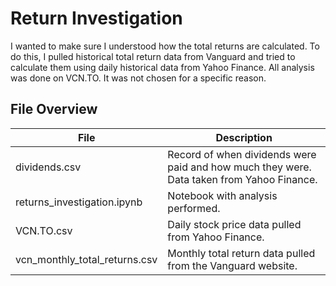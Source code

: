 # Return Investigation

I wanted to make sure I understood how the total returns are calculated. To do this, I pulled historical total return data from Vanguard and tried to calculate them using daily historical data from Yahoo Finance. All analysis was done on VCN.TO. It was not chosen for a specific reason.

## File Overview

| File | Description |
|------|-------------|
| dividends.csv | Record of when dividends were paid and how much they were. Data taken from Yahoo Finance. |
| returns_investigation.ipynb | Notebook with analysis performed. |
| VCN.TO.csv | Daily stock price data pulled from Yahoo Finance. |
| vcn_monthly_total_returns.csv | Monthly total return data pulled from the Vanguard website. |
